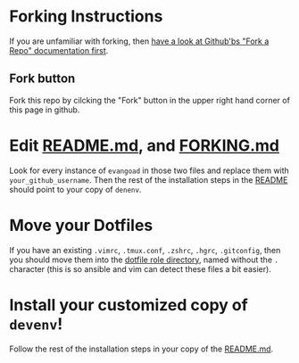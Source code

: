 # Forking Instructions

If you are unfamiliar with forking, then [have a look at Github'bs "Fork a Repo" documentation first](https://help.github.com/articles/fork-a-repo/).

## Fork button

Fork this repo by cilcking the "Fork" button in the upper right hand corner of
this page in github.

# Edit [README.md](README.md), and [FORKING.md](FORKING.md)

Look for every instance of `evangoad` in those two files and replace them with
`your_github_username`.  Then the rest of the installation steps in the
[README](README.md) should point to your copy of `denenv`.

# Move your Dotfiles

If you have an existing `.vimrc`, `.tmux.conf`, `.zshrc`, `.hgrc`, `.gitconfig`,
then you should move them into the [dotfile role
directory](playbooks/roles/dotfiles/files), named without the `.` character
(this is so ansible and vim can detect these files a bit easier).

# Install your customized copy of `devenv`!

Follow the rest of the installation steps in your copy of the
[README.md](README.md).

